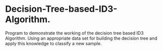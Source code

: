 # Decision-Tree-based-ID3-Algorithm.
Program to demonstrate the working of the decision tree based ID3 Algorithm. Using an appropriate data set for building the decision tree and apply this knowledge to classify a new sample.
